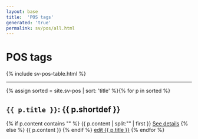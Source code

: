 ```yaml
---
layout: base
title:  'POS tags'
generated: 'true'
permalink: sv/pos/all.html
---
```


# POS tags

{% include sv-pos-table.html %}

----------

{% assign sorted = site.sv-pos | sort: 'title' %}{% for p in sorted %}
<a id="al-sv-pos/{{ p.title }}" class="al-dest"/>
<h2><code>{{ p.title }}</code>: {{ p.shortdef }}</h2>
{% if p.content contains "<!--details-->" %}    
{{ p.content | split:"<!--details-->" | first }}
<a href="{{ p.title }}" class="al-doc">See details</a>
{% else %}
{{ p.content }}
{% endif %}
<a href="{{ site.git_edit }}/{% if p.collection %}{{ p.relative_path }}{% else %}{{ p.path }}{% endif %}" target="#">edit {{ p.title }}</a>
{% endfor %}
